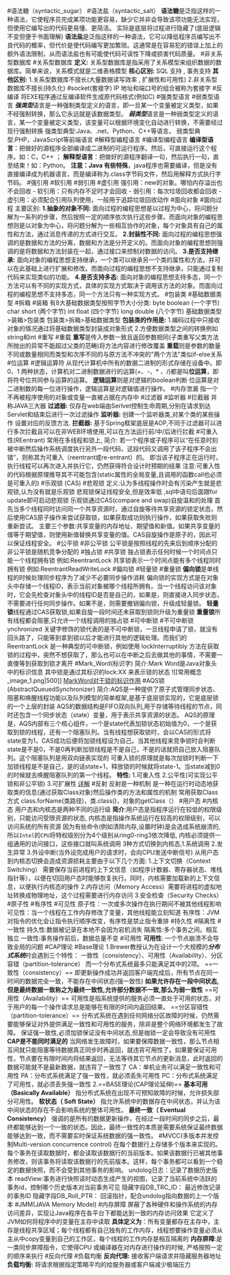 #语法糖（syntactic_sugar） #语法盐（syntactic_salt）
	**语法糖**是泛指这样的一种语法，它使程序员完成某项功能更容易，缺少它并非会导致该项功能无法实现，但使用它编写出的代码更易懂、更简洁。
	实际是底层将过程进行隐藏了(底层逻辑不变但便于书面理解)
	**语法盐**是泛指这样的一种语法，它可以降低程序员编写出不良代码的概率，但代价是使代码编写更加繁琐。这通常是在容易犯的错误上加上的额外语法限制，从而语法盐也有可能使代码可读性下降或损害代码质量。
#非关系型数据库 #关系型数据库 
	**定义:** 关系型数据库是指采用了关系模型来组织数据的数据库。简单来说，关系模式就是二维表格模型
	**核心区别:**  SQL 支持  ,  事务支持
	**其他区别:** 
	1.关系型数据库不擅长(大量数据读写效率  ,  扩展性和可用性)
	2.非关系型数据库不擅长(持久化)
#socket(套接字)
	IP 地址和端口号的组合被称为套接字
#反编译
	将EXE程序通过反编译软件生成原代码格式(例如C)
#强类型语言 #弱类型语言
	***强类型***语言是一种强制类型定义的语言，即一旦某一个变量被定义类型，如果不经强制转换，那么它永远就是该数据类型。 
	***弱类型***语言是一种弱类型定义的语言，某一个变量被定义类型，该变量可以根据环境变化自动进行转换，不需要经过现行强制转换
	强类型典型:Java、.net、Python、C++等语言。  弱类型典型:PHP，JavaScript等前端语言
#解释型编程语言 #编译型编程语言
	**编译型语言**：把做好的源程序全部编译成二进制的可运行程序。然后，可直接运行这个程序。如：C，C++ ；
	**解释型语言**：把做好的源程序翻译一句，然后执行一句，直至结束！如：Python。
	**注意：Java 有些特殊**，java程序也需要编译，但是没有直接编译成为机器语言，而是编译称为.class字节码文件，然后用解释方式执行字节码。
#强引用 #软引用 #弱引用 #虚引用
	强引用：new的对象。哪怕内存溢出也不会回收
	-
	软引用：只有内存不足时才会回收
	-
	弱引用：每次垃圾回收都会回收
	-
	虚引用：必须配合引用队列使用，一般用于追踪垃圾回收动作
#面向对象 #面向过程
	主要区别:
	**1.抽象的对象不同:** 面向过程的编程思想是以过程为中心，将问题分解为一系列的步骤，然后按照一定的顺序依次执行这些步骤。而面向对象的编程思想则是以对象为中心，将问题分解为一些相互协作的对象，每个对象具有自己的属性和方法，通过消息传递的方式进行交互。
	**2.封装性不同:** 面向过程的编程思想强调的是数据和方法的分离，数据和方法是分开定义的。而面向对象的编程思想则强调的是将数据和方法封装在一起，通过接口来控制对数据的访问。
	**3.是否支持继承:** 面向对象的编程思想支持继承，一个类可以继承另一个类的属性和方法，并可以在此基础上进行扩展和修改。而面向过程的编程思想不支持继承，只能通过复制代码来实现类似的功能。
	**4.是否支持多态:** 面向对象的编程思想支持多态，同一个方法可以有不同的实现方式，具体的实现方式取决于调用该方法的对象。而面向过程的编程思想不支持多态，同一个方法只有一种实现方式。
#包装类 #基础数据类型 #拆箱 #装箱
	有8大基础数据类型按照字节大小分类:
	byte  boolean   (一个字节)  char   short  (两个字节) 
	 int float (四个字节)  long  double (八个字节)
	基础数据类型>装箱>包装类    包装类>拆箱>基础数据类型
	**包装类的作用是:**
	1.编码过程中只接收对象的情况通过将基础数据类型封装成对象形式
	2.方便数据类型之间的转换例如string和int
#重写 #重载
	**重写**是传入参数一致且返回参数相同(子类重写父类方法所抛出的异常不能超过父类的范畴)将方法内容进行修改覆盖
	**重载**则是参数的数量不同或数量相同而类型和次序不同的与原方法不冲突的"两个方法"类似if-else关系
#位运算 #逻辑运算符
	从现代计算机中所有的数据二进制的形式存储在设备中。即 0、1 两种状态，计算机对二进制数据进行的运算(+、-、* 、/)都是叫**位运算**，即将符号位共同参与运算的运算。
	**逻辑运算**则是对逻辑的boolean判断
	位运算是对二进制数的每一位进行操作，逻辑运算是对逻辑值进行操作。
#内存泄漏
	指一个不再被程序使用的对象或变量一直被占据在内存中
#过滤器 #监听器 #拦截器  并称JAVA三大器
	**过滤器:** 仅存在web端由Serlvet控制生命周期,分别在请求到达Servlet和结束后进行一次过滤操作
	**监听器:** 创建一个监听器类,对某个类的某些操作 设置对应的反馈方法.
	**拦截器:** 基于Spring框架底层是AOP,不同于过滤器可以进行多次拦截且可以在非WEB环境使用,可以在方法运行前/中/后进行拦截
#可重入性(REentrant)
	常用在多线程和锁上,
	简介:  若一个程序或子程序可以“在任意时刻被中断然后操作系统调度执行另外一段代码，这段代码又调用了该子程序不会出错”，则称其为可重入（reentrant或re-entrant）的。 即当该子程序正在运行时，执行线程可以再次进入并执行它，仍然获得符合设计时预期的结果
	注意:可重入性的代码根据原理推导其不可能包含(static属性的全局变量,且调用的函数call也必须是可重入的)
#乐观锁 (CAS) #悲观锁
	定义:认为多线程操作时会有污染产生就是悲观锁,认为没有就是乐观锁
	悲观锁保证线程安全,但是效率低  ,sql中语句后面跟for update即可启动悲观锁
	乐观锁通过CAS(compare and swap)自旋温和的处理
	首先当多个线程同时访问同一个共享资源时，通过自旋等待共享资源的锁定状态，然后使用CAS原子操作来尝试获取锁，如果获取成功则执行操作，如果获取失败则重新尝试。
	主要三个参数:共享变量的内存地址、期望值和新值。如果共享变量的值等于期望值，则使用新值替换共享变量的值。CAS自旋操作是原子的，因此可以保证线程安全。
#公平锁 #非公平锁
	公平锁是按照线程的先来后到顺序分配的
	非公平锁是随机竞争分配的
#独占锁 #共享锁
	独占锁表示任何时候一个时间点只能一个线程拥有锁  例如:ReentrantLock
	共享锁表示一个时间点能有多个线程同时拥有锁  例如:ReentrantReadWriteLock
#偏向锁 #轻量锁 #重量锁
	**偏向锁**是单线程的时候处理同步程序为了减少不必要同步操作消耗
	偏向锁的实现方式是在对象头中存储一个线程ID，表示当前对象被哪个线程所拥有。当一个线程访问该对象时，它会先检查对象头中的线程ID是否是自己的，如果是，则直接进入同步状态，不需要进行任何同步操作。如果不是，则需要撤销偏向锁，升级成轻量锁。
	**轻量锁**线程通过CAS获取锁,如果自旋一段时间还未获取到锁则升级为重量锁
	**重量锁**所有线程都会阻塞,只允许一个线程调用的独占锁
#可中断锁 #不可中断锁
	ynchronized 关键字修饰的锁代表的是不可中断锁，一旦线程申请了锁，就没有回头路了，只能等到拿到锁以后才能进行其他的逻辑处理。而我们的 ReentrantLock 是一种典型的可中断锁，例如使用 lockInterruptibly 方法在获取锁的过程中，突然不想获取了，那么也可以在中断之后去做其他的事情，不需要一直傻等到获取到锁才离开
#Mark_Word(标识字)
	简介:Mark Word是Java对象头中的标识信息
	其中锁是通过其标识的lock:XX 来表示锁的状态
	![[常用概念_image_1.png|500]]
	[MarkWord对于锁的标识作用](https://blog.csdn.net/scdn_cp/article/details/86491792)
#AQS锁(AbstractQueuedSynchronizer)
	简介:AQS是一种提供了原子式管理同步状态、阻塞和唤醒线程功能以及队列模型的简单框架,是基于底层锁实现的，它是底层锁的一个上层的封装
	AQS的数据结构是FIFO双向队列,用于存储等待线程的节点，同时还包含一个同步状态（state）变量，用于表示共享资源的状态。
	AQS的原理是，AQS内部有三个核心组件，一个是state代表加锁状态初始值为0，一个是获取到锁的线程，还有一个阻塞队列。当有线程想获取锁时，会以CAS的形式将state变为1，CAS成功后便将加锁线程设为自己。当其他线程来竞争锁时会判断state是不是0，不是0再判断加锁线程是不是自己，不是的话就把自己放入阻塞队列。这个阻塞队列是用双向链表实现的
	可重入锁的原理就是每次加锁时判断一下加锁线程是不是自己，是的话state+1，释放锁的时候就将state-1。当state减到0的时候就去唤醒阻塞队列的第一个线程。
	**特性:** 1.可重入性 2.公平性(可实现公平锁和非公平锁) 3.可扩展性
	[详解](https://tech.meituan.com/2019/12/05/aqs-theory-and-apply.html)
#反射
	反射是一种机制
	是一种在运行时动态地获取类的信息(通过获取Class对象)然后操作类的方法和属性的机制
	常用获取Class方式 class.forName(类路径)，类.class()，对象的getClass（）
#用户态 #内核态
	用户态和内核态是两种不同的运行级
	**简介**:用户态是指程序运行在较低的权限级别，只能访问受限资源的状态,  内核态是指操作系统运行在较高的权限级别，可以访问系统的所有资源
	因为有些命令(例如清除内存,设置时钟)是会造成系统崩溃的,所以`Intel`的`CPU`将特权级别分为4个级别从ring0-ring3依次降低,
	内核必须提供一组通用的访问接口，这些接口就叫系统调用
	3种方式切换到内核态,1.系统调用 2.发生异常 3.外设中断(当外设完成用户的请求时，会向CPU发送中断信号)
	从用户态到内核态切换会造成资源损耗主要由于以下几个方面:
	1.上下文切换（Context Switching） 需要保存当前进程的上下文信息（如程序计数器、寄存器状态、堆栈指针等），以便在切回用户态时能够恢复执行。同时，内核需要加载新的上下文信息，以便执行内核态的操作
	2.内存访问（Memory Access）需要将进程的虚拟地址转换成物理地址，这个过程需要进行内存访问
	3.安全检查（Security Checks）
#原子性 #有序性 #可见性 
	原子性：一次或多次操作在执行期间不被其他线程影响
	可见性：当一个线程在工作内存修改了变量，其他线程能立刻知道
	有序性：JVM对指令的优化会让指令执行顺序改变，有序性是禁止指令重排
#持久性 #隔离性 #一致性
	持久性:数据被记录在本地不会因为宕机消失
	隔离性:多个事务之间。相互独立
	一致性:事务操作前后，数据总量不变
#可用性 
	**可用性**: 一个节点崩溃不会导致全局的问题
#CAP理论 #Base理论
	1.Brewer教授认为在设计一个大规模的***分布式系统***时会遇到三个特性：
	一致性（consistency）、可用性（Availability）、分区容错（partition-tolerance）
	而一个分布式系统最多只能满足其中的2项。
	==一致性（consistency）==
	即更新操作成功并返回客户端完成后，所有节点在同一时间的数据完全一致，不能存在中间状态(强一致性)
	**如果允许存在一段中间状态,但是最终数据一致称之为最终一致性,允许部分数据不一致,那么为弱一致性**
	==可用性（Availability）==
	可用性是指系统提供的服务必须一直处于可用的状态，对于用户的每一个操作请求总是能够在有限的时间内返回结果。
	==分区容错性（partition-tolerance）==
	分布式系统在遇到任何网络分区故障的时候，仍然需要能够保证对外提供满足一致性和可用性的服务，除非是整个网络环境都发生了故障。
	保证强一致性,必须加锁保证没有中间状态,但是枷锁一定会导致没有可用性
	**CAP是不能同时满足的**
	当网络发生故障时，如果要保障数据一致性，那么节点相互间就只能阻塞等待数据真正同步时再返回，就违背可用性了。如果要保证可用性，节点要在有限时间内将结果返回，无法等待其它节点的更新消息，此时返回的数据可能就不是最新数据，就违背了一致性了
	CA：单机业务可以满足一致性和可用性
	PA：分布式系统满足了强一致性，就必须丢失可用性
	PC：分布式系统满足了可用性，就必须丢失强一致性
	2.==BASE理论(CAP理论延伸)==
	**基本可用（Basically Available）**
	指分布式系统在出现不可预知故障的时候，允许损失部分可用性。
	**软状态（ Soft State）**
	指允许系统中的数据存在中间状态，并认为该中间状态的存在不会影响系统的整体可用性。
	**最终一致（ Eventual Consistency）**
	强调的是所有的数据更新操作，在经过一段时间的同步之后，最终都能够达到一个一致的状态。因此，最终一致性的本质是需要系统保证最终数据能够达到一致，而不需要实时保证系统数据的强一致性。
#MVCC(多版本并发控制Multi-version concurrence control)
	在每个数据行上存储多个版本来实现的。每个事务在读取数据时，都会读取该数据行的当前版本。如果该数据行已被其他事务修改，则该事务将读取该数据行的先前版本。这样，每个事务都可以看到一个稳定的数据快照，而不会受到其他事务的影响。
	undolog日志：记录了数据历史版本
	readView:事务进行快照读时动态生成产生的视图，记录了当前系统中活跃的事务id，控制哪个历史版本对当前事务可见
	隐藏字段DB_TRC_ID： 最近修改记录的事务ID 
	隐藏字段DB_Roll_PTR： 回滚指针，配合undolog指向数据的上一个版本
#JMM(JAVA Memory Model) #内存屏障
	屏蔽了各种硬件和操作系统的内存访问差异，实现让Java程序在各平台下都能达到一致的内存访问效果
	它定义了JVM如何将程序中的变量在主存中读取
	**具体定义为**：所有变量都存在主存中，主存是线程共享区域；每个线程都有自己独有的工作内存，线程想要操作变量必须从主从中copy变量到自己的工作区，每个线程的工作内存是相互隔离的
	**内存屏障**:是一类同步屏障指令，它使得CPU 或编译器在对内存进行操作的时候, 严格按照一定的顺序来执行
#反向代理 #负载均衡 
	**反向代理:** 接收客户端请求并隐藏服务器地址
	**负载均衡:** 将请求根据指定策略平均的给服务器或客户端减少极端压力












